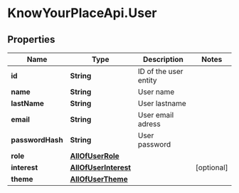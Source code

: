 # KnowYourPlaceApi.User

## Properties
Name | Type | Description | Notes
------------ | ------------- | ------------- | -------------
**id** | **String** | ID of the user entity | 
**name** | **String** | User name | 
**lastName** | **String** | User lastname | 
**email** | **String** | User email adress | 
**passwordHash** | **String** | User password | 
**role** | [**AllOfUserRole**](AllOfUserRole.md) |  | 
**interest** | [**AllOfUserInterest**](AllOfUserInterest.md) |  | [optional] 
**theme** | [**AllOfUserTheme**](AllOfUserTheme.md) |  | 
